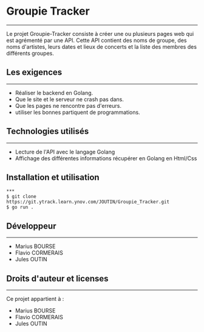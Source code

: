 # Groupie Tracker
***
Le projet Groupie-Tracker consiste à créer une ou plusieurs pages web qui est agrémenté par une API. 
Cette API contient des noms de groupe, des noms d'artistes, leurs dates et lieux de concerts et la liste des membres des différents groupes. 


## Les exigences
***
- Réaliser le backend en Golang.
- Que le site et le serveur ne crash pas dans.
- Que les pages ne rencontre pas d'erreurs.
- utiliser les bonnes partiquent de programmations.

## Technologies utilisés
***
- Lecture de l'API avec le langage Golang
- Affichage des différentes informations récupérer en Golang en Html/Css

## Installation et utilisation
```
***
$ git clone https://git.ytrack.learn.ynov.com/JOUTIN/Groupie_Tracker.git
$ go run .
```

## Développeur
***
- Marius BOURSE
- Flavio CORMERAIS
- Jules OUTIN

## Droits d'auteur et licenses
***
Ce projet appartient à :

- Marius BOURSE
- Flavio CORMERAIS
- Jules OUTIN